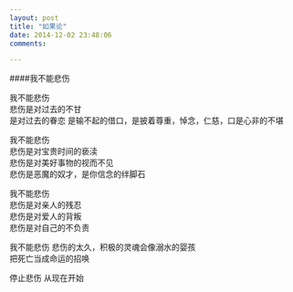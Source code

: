 ```yaml
---
layout: post
title: "如果论"
date: 2014-12-02 23:48:06
comments:

---
```


####我不能悲伤

我不能悲伤  
悲伤是对过去的不甘  
是对过去的眷恋
是输不起的借口，是披着尊重，悼念，仁慈，口是心非的不堪

我不能悲伤  
悲伤是对宝贵时间的亵渎  
悲伤是对美好事物的视而不见  
悲伤是恶魔的奴才，是你信念的绊脚石

我不能悲伤  
悲伤是对亲人的残忍  
悲伤是对爱人的背叛  
悲伤是对自己的不负责  

我不能悲伤
悲伤的太久，积极的灵魂会像溺水的婴孩  
把死亡当成命运的招唤  

停止悲伤
从现在开始